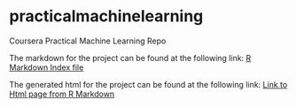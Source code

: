 # practicalmachinelearning
Coursera Practical Machine Learning Repo

The markdown for the project can be found at the following link: <a href="https://github.com/leedavies/practicalmachinelearning/blob/gh-pages/index.Rmd">R Markdown Index file</a>

The generated html for the project can be found at the following link: <a href="https://leedavies.github.io/practicalmachinelearning/"> Link to Html page from R Markdown</a>

